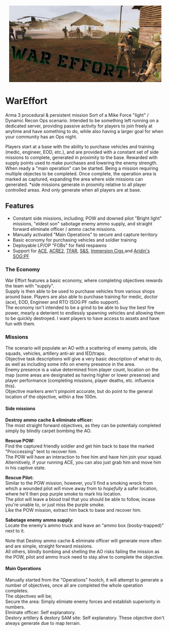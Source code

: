 <p align="center">
    <img src="https://github.com/DoskalAridin/WarEffort/blob/main/github%20Files/preview_1.png" width="480">
</p>

# WarEffort
Arma 3 procedural &amp; persistent mission
Sort of a Mike Force "light" / Dynamic Recon Ops scenario. Intended to be something left running on a dedicated server, providing passive activity for players to join freely at anytime and have something to do, while also having a larger goal for when your community has an Ops night.

Players start at a base with the ability to purchase vehicles and training (medic, engineer, EOD, etc.),
and are provided with a constant set of side missions to complete, generated in proximity to the base. Rewarded with supply points used to make purchases and lowering the enemy strength.
When ready a "main operation" can be started. Being a mission requiring multiple objectes to be completed. Once complete, the operation area is marked as captured, expanding the area where side missions can generated.
*side missions generate in proxmity relative to all player controlled areas. And only generate when all players are at base.

## Features

- Constant side missions, including; POW and downed pilot "Bright light" missions, "eldest son" sabotage enemy ammo supply, and straight forward eliminate officer / ammo cache missions.
- Manually activated "Main Operations" to secure and capture territory
- Basic economy for purchasing vehicles and soldier training
- Deployable LP/OP "FOBs" for field respawns
- Support for [ACE](https://steamcommunity.com/sharedfiles/filedetails/?id=463939057), [ACRE2](https://steamcommunity.com/sharedfiles/filedetails/?id=751965892), [TFAR](https://steamcommunity.com/sharedfiles/filedetails/?id=894678801), [S&S](https://steamcommunity.com/sharedfiles/filedetails/?id=2183975396), [Immersion Cigs
](https://steamcommunity.com/sharedfiles/filedetails/?id=753946944) and [Aridin's SOG:PF](https://steamcommunity.com/sharedfiles/filedetails/?id=2524282029)

### The Economy
War Effort features a basic economy, where completing objectives rewards the team with "supply".<br/>
Supply is then able to be used to purchase vehicles from various shops around base. Players are also able to purchase training for medic, doctor (ace), EOD, Engineer and RTO (SOG:PF radio support).<br/>
The economy isn't intended to be a grind to be able to buy the best fire power, mearly a deterient to endlessly spawning vehicles and allowing them to be quickly destroyed. I want players to have access to assets and have fun with them.<br/>

### Missions
The scenario will populate an AO with a scattering of enemy patrols, idle squads, vehicles, artillery anti-air and IED/traps.<br/>
Objective task descriptions will give a very basic description of what to do, as well as including some info on enemy presence in the area.<br/>
Enemy presence is a value determined from player count, location on the map (some areas are designated as having higher or lower presense) and player performance (completing missions, player deaths, etc. influence this).<br/>
Objective markers aren't pinpoint accurate, but do point to the general location of the objective, within a few 100m.<br/>
#### Side missions
**Destroy ammo cache & eliminate officer:**<br/>
The most straight forward objectives, as they can be potentialy completed simply by blindly carpet bombing the AO.

**Rescue POW:**<br/>
Find the captured friendly soldier and get him back to base the marked "Proccessing" tent to recover him.<br/>
The POW will have an interaction to free him and have him join your squad. Alternitively, if your running ACE, you can also just grab him and move him in his captive state.

**Rescue Pilot:**<br/>
Similar to the POW mission, however, you'll find a smoking wreck from which a wounded pilot will move away from to *hopefully* a safer location, where he'll then pop purple smoke to mark his location.<br/>
The pilot will leave a blood trail that you should be able to follow, incase you're unable to, or just miss the purple smoke.<br/>
Like the POW mission, extract him back to base and recover him.

**Sabotage enemy ammo supply:**<br/>
Locate the enemy's ammo truck and leave an "ammo box (booby-trapped)" next to it.

Note that Destroy ammo cache & eliminate officer will generate more often and are simple, straight forward missions.<br/>
All others, blindly bombing and shelling the AO risks failing the mission as the POW, pilot and ammo truck need to stay alive to complete the objective.

#### Main Operations
Manually started from the "Operations" hootch, it will attempt to generate a number of objectives, once all are completed the whole operation completes.<br/>
The objectives will be;<br/>
Secure the area: Simply elimiate enemy forces and establish superiority in numbers.<br/>
Elminate officer: Self explanatory.<br/>
Destory artillery & destory SAM site: Self explanatory. These objective don't always generate due to map terrain.<br/>
